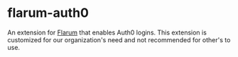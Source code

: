 # flarum-auth0

An extension for [Flarum](https://flarum.org) that enables Auth0 logins. This extension is customized for our organization's need and not recommended for other's to use.
